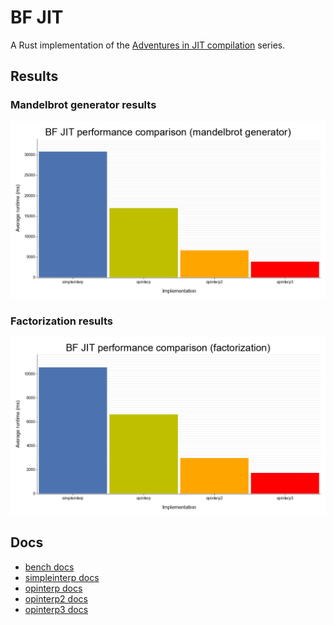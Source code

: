 # BF JIT

A Rust implementation of the [Adventures in JIT compilation] series.

## Results

### Mandelbrot generator results

![Mandelbrot generator results](https://raw.githubusercontent.com/binyomen/bf-jit/main/perf-graph-mandelbrot.png)

### Factorization results

![Factorization results](https://raw.githubusercontent.com/binyomen/bf-jit/main/perf-graph-factor.png)

## Docs

- [bench docs]
- [simpleinterp docs]
- [opinterp docs]
- [opinterp2 docs]
- [opinterp3 docs]

<!-- LINKS -->
[Adventures in JIT compilation]: https://eli.thegreenplace.net/2017/adventures-in-jit-compilation-part-1-an-interpreter
[bench docs]: https://binyomen.github.io/bf-jit/bench/
[simpleinterp docs]: https://binyomen.github.io/bf-jit/simpleinterp/
[opinterp docs]: https://binyomen.github.io/bf-jit/opinterp/
[opinterp2 docs]: https://binyomen.github.io/bf-jit/opinterp2/
[opinterp3 docs]: https://binyomen.github.io/bf-jit/opinterp3/
